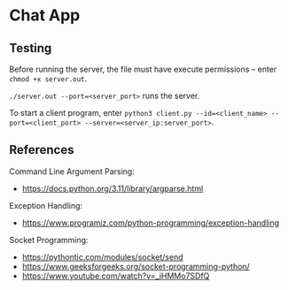 # Chat App
## Testing
Before running the server, the file must have execute permissions – enter `chmod +x server.out`.

`./server.out --port=<server_port>` runs the server.

To start a client program, enter `python3 client.py --id=<client_name> --port=<client_port> --server=<server_ip:server_port>`.

## References
Command Line Argument Parsing:
* https://docs.python.org/3.11/library/argparse.html

Exception Handling:
* https://www.programiz.com/python-programming/exception-handling

Socket Programming:
* https://pythontic.com/modules/socket/send
* https://www.geeksforgeeks.org/socket-programming-python/
* https://www.youtube.com/watch?v=_iHMMo7SDfQ